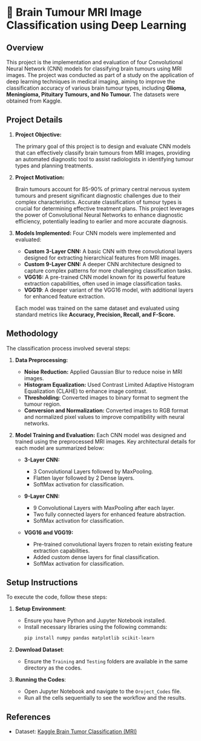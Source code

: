 # 🧠 Brain Tumour MRI Image Classification using Deep Learning
 
## Overview

This project is the implementation and evaluation of four Convolutional Neural Network (CNN) models for classifying brain tumours using MRI images. The project was conducted as part of a study on the application of deep learning techniques in medical imaging, aiming to improve the classification accuracy of various brain tumour types, including **Glioma, Meningioma, Pituitary Tumours, and No Tumour.** The datasets were obtained from Kaggle.

## Project Details 

1. **Project Objective:**

   The primary goal of this project is to design and evaluate CNN models that can effectively classify brain tumours from MRI images, providing an automated diagnostic tool to assist radiologists in identifying tumour types and planning treatments.

2. **Project Motivation:**

   Brain tumours account for 85-90% of primary central nervous system tumours and present significant diagnostic challenges due to their complex characteristics. Accurate classification of tumour types is crucial for determining effective treatment plans. This project leverages the power of Convolutional Neural Networks to enhance diagnostic efficiency, potentially leading to earlier and more accurate diagnosis.

3. **Models Implemented:**
   Four CNN models were implemented and evaluated:
   - **Custom 3-Layer CNN:** A basic CNN with three convolutional layers designed for extracting hierarchical features from MRI images.
   - **Custom 9-Layer CNN:** A deeper CNN architecture designed to capture complex patterns for more challenging classification tasks.
   - **VGG16:** A pre-trained CNN model known for its powerful feature extraction capabilities, often used in image classification tasks.
   - **VGG19**: A deeper variant of the VGG16 model, with additional layers for enhanced feature extraction.

   Each model was trained on the same dataset and evaluated using standard metrics like **Accuracy, Precision, Recall, and F-Score.**

## Methodology

The classification process involved several steps:

1. **Data Preprocessing:**
   - **Noise Reduction:** Applied Gaussian Blur to reduce noise in MRI images.
   - **Histogram Equalization:** Used Contrast Limited Adaptive Histogram Equalization (CLAHE) to enhance image contrast.
   - **Thresholding:** Converted images to binary format to segment the tumour region.
   - **Conversion and Normalization:** Converted images to RGB format and normalized pixel values to improve compatibility with neural networks.

2. **Model Training and Evaluation:**
   Each CNN model was designed and trained using the preprocessed MRI images. Key architectural details for each model are summarized below:
   - **3-Layer CNN:**
     - 3 Convolutional Layers followed by MaxPooling.
     - Flatten layer followed by 2 Dense layers.
     - SoftMax activation for classification.

   - **9-Layer CNN:**
     - 9 Convolutional Layers with MaxPooling after each layer.
     - Two fully connected layers for enhanced feature abstraction.
     - SoftMax activation for classification.
       
   - **VGG16 and VGG19:**
     - Pre-trained convolutional layers frozen to retain existing feature extraction capabilities.
     - Added custom dense layers for final classification.
     - SoftMax activation for classification.
      
## Setup Instructions
To execute the code, follow these steps:
1. **Setup Environment**:
    - Ensure you have Python and Jupyter Notebook installed.
    - Install necessary libraries using the following commands:
      ```bash
      pip install numpy pandas matplotlib scikit-learn
      ```

2. **Download Dataset**:
    - Ensure the `Training` and `Testing` folders are available in the same directory as the codes.

3. **Running the Codes**:
    - Open Jupyter Notebook and navigate to the `Oroject_Codes` file.
    - Run all the cells sequentially to see the workflow and the results.

 ## References
 - Dataset: [Kaggle Brain Tumor Classification (MRI)](https://www.kaggle.com/datasets/sartajbhuvaji/brain-tumor-classification-mri?select=Training)
